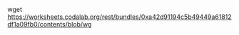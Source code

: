 wget https://worksheets.codalab.org/rest/bundles/0xa42d91194c5b49449a61812df1a09fb0/contents/blob/wg


